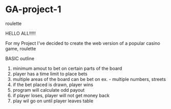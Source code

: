 # GA-project-1

roulette

HELLO ALL!!!!!

For my Project I've decided to create the web version of a popular casino game, roulette 

BASIC outline

1. minimum amout to bet on certain parts of the board
2. player has a time limit to place bets
3. multiple areas of the board can be bet on ex. - multiple numbers, streets
4. if the bet placed is drawn, player wins
5. program will calculate odd payout
6. if player loses, player will not get money back
7. play wil go on until player leaves table
